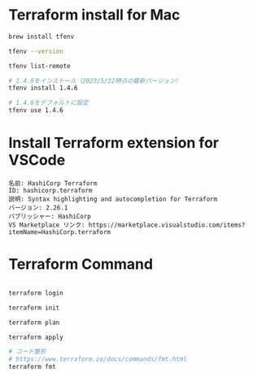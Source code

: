 # Terraform install for Mac
```bash
brew install tfenv

tfenv --version

tfenv list-remote

# 1.4.6をインストール（2023/5/22時点の最新バージョン）
tfenv install 1.4.6

# 1.4.6をデフォルトに設定
tfenv use 1.4.6
```

# Install Terraform extension for VSCode
```
名前: HashiCorp Terraform
ID: hashicorp.terraform
説明: Syntax highlighting and autocompletion for Terraform
バージョン: 2.26.1
パブリッシャー: HashiCorp
VS Marketplace リンク: https://marketplace.visualstudio.com/items?itemName=HashiCorp.terraform
```

# Terraform Command
```bash

terraform login

terraform init

terraform plan

terraform apply

# コード整形
# https://www.terraform.io/docs/commands/fmt.html
terraform fmt
```